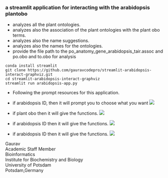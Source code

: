 ### a streamlit application for interacting with the arabidopsis plantobo

- analyzes all the plant ontologies.
- analyzes also the association of the plant ontologies with the plant obo terms.
- analyzes also the name suggestions.
- analyzes also the names for the ontologies.
- provide the file path to the po_anatomy_gene_arabidopsis_tair.assoc and po.obo and to.obo for analysis
```
conda install streamlit
git clone https://github.com/gauravcodepro/streamlit-arabidopsis-interact-graphviz.git
cd streamlit-arabidopsis-interact-graphviz
streamlit run arabidopsis-app.py
```
- Following the prompt resources for this application.
  
- if arabidopsis ID, then it will prompt you to choose what you want
![](https://github.com/gauravcodepro/streamlit-arabidopsis-interact-graphviz/blob/main/view1.png)

- if plant obo then it will give the functions.
![](https://github.com/gauravcodepro/streamlit-arabidopsis-interact-graphviz/blob/main/view2.png)

- if arabidopsis ID then it will give the functions.
![](https://github.com/gauravcodepro/streamlit-arabidopsis-interact-graphviz/blob/main/view3.png)

- if arabidopsis ID then it will give the functions.
![](https://github.com/gauravcodepro/streamlit-arabidopsis-interact-graphviz/blob/main/view4.png)

Gaurav \
Academic Staff Member \
Bioinformatics \
Institute for Biochemistry and Biology \
University of Potsdam \
Potsdam,Germany



